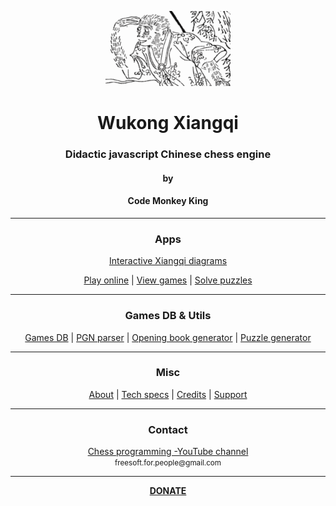 <p align="center">
  <img src="src/gui/game/images/misc/logo.png">
</p>

<h1 align="center">Wukong Xiangqi</h1>
<h3 align="center">Didactic javascript Chinese chess engine</h3>
<h4 align="center">by</h4>
<h4 align="center">Code Monkey King</h4>
<hr>
<h3 align="center">Apps</h3>
<p align="center"><a href="https://maksimkorzh.github.io/interactive-xiangqi-apps/apps/embed.html">Interactive Xiangqi diagrams</a></p>
<p align="center">
  <a href="https://maksimkorzh.github.io/wukong-xiangqi/src/gui/xiangqi.html">Play online</a> |
  <a href="https://maksimkorzh.github.io/wukong-xiangqi/apps/game_viewer/gui/game_viewer.html">View games</a> |
  <a href="https://maksimkorzh.github.io/wukong-xiangqi/apps/puzzle_solver/gui/puzzle_solver.html">Solve puzzles</a>
</p>
<hr>
<h3 align="center">Games DB & Utils</h3>
<p align="center">
  <a href="https://github.com/maksimKorzh/wukong-xiangqi/tree/main/xqdb">Games DB</a> |
  <a href="https://github.com/maksimKorzh/wukong-xiangqi/tree/main/xiangqi_pgn_parser">PGN parser</a> |
  <a href="https://github.com/maksimKorzh/wukong-xiangqi/tree/main/opening_book_generator">Opening book generator</a> |
  <a href="https://github.com/maksimKorzh/wukong-xiangqi/tree/main/puzzle_generator">Puzzle generator</a>
</p>
<hr>
<h3 align="center">Misc</h3>
<p align="center">
  <a href="https://github.com/maksimKorzh/wukong-xiangqi/blob/main/docs/ABOUT.MD">About</a> |
  <a href="https://github.com/maksimKorzh/wukong-xiangqi/blob/main/docs/SPECS.MD">Tech specs</a> |
  <a href="https://github.com/maksimKorzh/wukong-xiangqi/blob/main/docs/CREDITS.MD">Credits</a> |
  <a href="https://github.com/maksimKorzh/wukong-xiangqi/issues">Support</a>
</p>
<hr>
<h3 align="center">Contact</h3>
<p align="center">
  <a href="https://www.youtube.com/channel/UCB9-prLkPwgvlKKqDgXhsMQ/playlists">Chess programming -YouTube channel</a><br>
  <small>freesoft.for.people@gmail.com</small>
</p>
<hr>
<p align="center">
  <a href="https://www.patreon.com/code_monkey_king"><strong>DONATE</strong></a>
</p>



 


